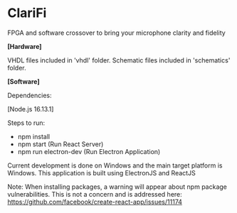 # ClariFi

FPGA and software crossover to bring your microphone clarity and fidelity

**[Hardware]**

VHDL files included in 'vhdl' folder. Schematic files included in 'schematics' folder.

**[Software]**

Dependencies:

[Node.js 16.13.1]

Steps to run:

- npm install
- npm start (Run React Server)
- npm run electron-dev (Run Electron Application)

Current development is done on Windows and the main target platform is Windows. This application is built using ElectronJS and ReactJS

Note: When installing packages, a warning will appear about npm package vulnerabilities. This is not a concern and is addressed here: https://github.com/facebook/create-react-app/issues/11174
